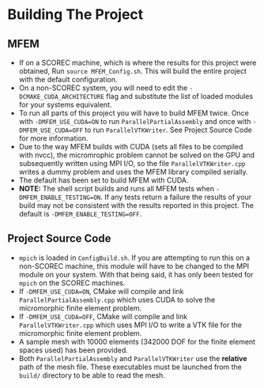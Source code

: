 # Building The Project
## MFEM 
* If on a SCOREC machine, which is where the results for this project were obtained, Run `source MFEM_Config.sh`. This will build the entire project with the default configuration.
* On a non-SCOREC system, you will need to edit the `-DCMAKE_CUDA_ARCHITECTURE` flag and substitute the list of loaded modules for your systems equivalent.
* To run all parts of this project you will have to build MFEM twice. Once with `-DMFEM_USE_CUDA=ON` to run `ParallelPartialAssembly` and once with `-DMFEM_USE_CUDA=OFF` to run `ParallelVTKWriter`. See Project Source Code for more information.
* Due to the way MFEM builds with CUDA (sets all files to be compiled with nvcc), the micromrophic problem cannot be solved on the GPU and subsequently written using MPI I/O, so the file `ParallelVTKWriter.cpp` writes a dummy problem and uses the MFEM library compiled serially.
* The default has been set to build MFEM with CUDA.
* **NOTE:** The shell script builds and runs all MFEM tests when `-DMFEM_ENABLE_TESTING=ON`.
If any tests return a failure the results of your build may not be consistent with the results reported in this project. 
The default is `-DMFEM_ENABLE_TESTING=OFF`.
## Project Source Code
* `mpich` is loaded in `ConfigBuild.sh`. 
If you are attempting to run this on a non-SCOREC machine, this module will have to be changed to the MPI module on your system. 
With that being said, it has only been tested for `mpich` on the SCOREC machines.
* If `-DMFEM_USE_CUDA=ON`, CMake will compile and link `ParallelPartialAssembly.cpp` which uses CUDA to solve the micromorphic finite element problem.
* If `-DMFEM_USE_CUDA=OFF`, CMake will compile and link `ParallelVTKWriter.cpp` which uses MPI I/O to write a VTK file for the micromorphic finite element problem.
* A sample mesh with 10000 elements (342000 DOF for the finite element spaces used) has been provided.
* Both `ParallelPartialAssembly` and `ParallelVTKWriter` use the **relative** path of the mesh file. 
These executables must be launched from the `build/` directory to be able to read the mesh.
